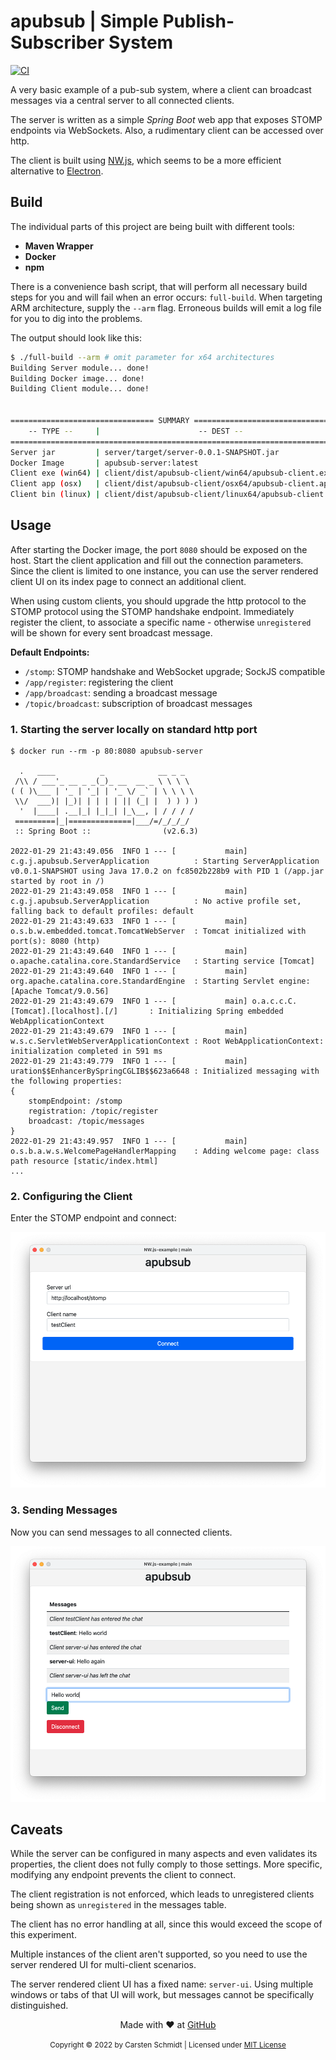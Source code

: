# apubsub | Simple Publish-Subscriber System

[![CI](https://github.com/jazzschmidt/apubsub/actions/workflows/ci.yml/badge.svg?branch=main)](https://github.com/jazzschmidt/gradle-docker-plugin/actions/workflows/ci.yml)

A very basic example of a pub-sub system, where a client can broadcast messages via a central server to all connected
clients.

The server is written as a simple _Spring Boot_ web app that exposes STOMP endpoints via WebSockets. Also, a rudimentary
client can be accessed over http.

The client is built using [NW.js](https://nwjs.io/), which seems to be a more efficient alternative
to [Electron](https://www.electronjs.org/).

## Build

The individual parts of this project are being built with different tools:

- **Maven Wrapper**
- **Docker**
- **npm**

There is a convenience bash script, that will perform all necessary build steps for you and will fail when an error
occurs: `full-build`. When targeting ARM architecture, supply the `--arm` flag. Erroneous builds will emit a log file
for you to dig into the problems.

The output should look like this:

```bash
$ ./full-build --arm # omit parameter for x64 architectures
Building Server module... done!
Building Docker image... done!
Building Client module... done!


================================ SUMMARY ================================
    -- TYPE --     |                      -- DEST --
=========================================================================
Server jar         | server/target/server-0.0.1-SNAPSHOT.jar
Docker Image       | apubsub-server:latest
Client exe (win64) | client/dist/apubsub-client/win64/apubsub-client.exe
Client app (osx)   | client/dist/apubsub-client/osx64/apubsub-client.app
Client bin (linux) | client/dist/apubsub-client/linux64/apubsub-client
```

## Usage

After starting the Docker image, the port `8080` should be exposed on the host. Start the client application and fill
out the connection parameters. Since the client is limited to one instance, you can use the server rendered client UI on
its index page to connect an additional client.

When using custom clients, you should upgrade the http protocol to the STOMP protocol using the STOMP handshake
endpoint. Immediately register the client, to associate a specific name - otherwise `unregistered` will be shown for
every sent broadcast message.

**Default Endpoints:**

- `/stomp`: STOMP handshake and WebSocket upgrade; SockJS compatible
- `/app/register`: registering the client
- `/app/broadcast`: sending a broadcast message
- `/topic/broadcast`:  subscription of broadcast messages

### 1. Starting the server locally on standard http port

```
$ docker run --rm -p 80:8080 apubsub-server

  .   ____          _            __ _ _
 /\\ / ___'_ __ _ _(_)_ __  __ _ \ \ \ \
( ( )\___ | '_ | '_| | '_ \/ _` | \ \ \ \
 \\/  ___)| |_)| | | | | || (_| |  ) ) ) )
  '  |____| .__|_| |_|_| |_\__, | / / / /
 =========|_|==============|___/=/_/_/_/
 :: Spring Boot ::                (v2.6.3)

2022-01-29 21:43:49.056  INFO 1 --- [           main] c.g.j.apubsub.ServerApplication          : Starting ServerApplication v0.0.1-SNAPSHOT using Java 17.0.2 on fc8502b228b9 with PID 1 (/app.jar started by root in /)
2022-01-29 21:43:49.058  INFO 1 --- [           main] c.g.j.apubsub.ServerApplication          : No active profile set, falling back to default profiles: default
2022-01-29 21:43:49.633  INFO 1 --- [           main] o.s.b.w.embedded.tomcat.TomcatWebServer  : Tomcat initialized with port(s): 8080 (http)
2022-01-29 21:43:49.640  INFO 1 --- [           main] o.apache.catalina.core.StandardService   : Starting service [Tomcat]
2022-01-29 21:43:49.640  INFO 1 --- [           main] org.apache.catalina.core.StandardEngine  : Starting Servlet engine: [Apache Tomcat/9.0.56]
2022-01-29 21:43:49.679  INFO 1 --- [           main] o.a.c.c.C.[Tomcat].[localhost].[/]       : Initializing Spring embedded WebApplicationContext
2022-01-29 21:43:49.679  INFO 1 --- [           main] w.s.c.ServletWebServerApplicationContext : Root WebApplicationContext: initialization completed in 591 ms
2022-01-29 21:43:49.779  INFO 1 --- [           main] uration$$EnhancerBySpringCGLIB$$623a6648 : Initialized messaging with the following properties: 
{
    stompEndpoint: /stomp
    registration: /topic/register
    broadcast: /topic/messages
}
2022-01-29 21:43:49.957  INFO 1 --- [           main] o.s.b.a.w.s.WelcomePageHandlerMapping    : Adding welcome page: class path resource [static/index.html]
...
```

### 2. Configuring the Client

Enter the STOMP endpoint and connect:

![Configuring the Client](https://raw.githubusercontent.com/jazzschmidt/apubsub/main/assets/client-connect.png)

### 3. Sending Messages

Now you can send messages to all connected clients.

![Sending Messages](https://raw.githubusercontent.com/jazzschmidt/apubsub/main/assets/client-chat.png)

## Caveats

While the server can be configured in many aspects and even validates its properties, the client does not fully comply
to those settings. More specific, modifying any endpoint prevents the client to connect.

The client registration is not enforced, which leads to unregistered clients being shown as `unregistered` in the
messages table.

The client has no error handling at all, since this would exceed the scope of this experiment.

Multiple instances of the client aren't supported, so you need to use the server rendered UI for multi-client scenarios.

The server rendered client UI has a fixed name: `server-ui`. Using multiple windows or tabs of that UI will work, but
messages cannot be specifically distinguished.

<div style="text-align: center;">

Made with :heart: at [GitHub](https://github.com/jazzschmidt/git-profile)

<small>Copyright © 2022 by Carsten Schmidt | Licensed
under [MIT License](https://github.com/jazzschmidt/apubsub/blob/master/LICENSE)</small>

</div>
